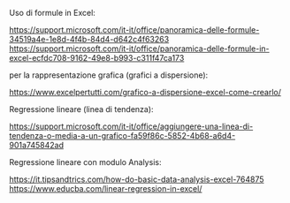 Uso di formule in Excel:

https://support.microsoft.com/it-it/office/panoramica-delle-formule-34519a4e-1e8d-4f4b-84d4-d642c4f63263
https://support.microsoft.com/it-it/office/panoramica-delle-formule-in-excel-ecfdc708-9162-49e8-b993-c311f47ca173


per la rappresentazione grafica (grafici a dispersione):

https://www.excelpertutti.com/grafico-a-dispersione-excel-come-crearlo/

Regressione lineare (linea di tendenza):

https://support.microsoft.com/it-it/office/aggiungere-una-linea-di-tendenza-o-media-a-un-grafico-fa59f86c-5852-4b68-a6d4-901a745842ad

Regressione lineare con modulo Analysis:

https://it.tipsandtrics.com/how-do-basic-data-analysis-excel-764875
https://www.educba.com/linear-regression-in-excel/
